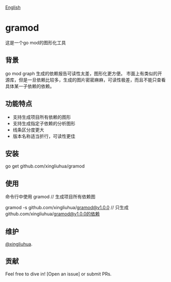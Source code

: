 [English](https://github.com/xingliuhua/gramod/blob/master/README.md)
# gramod

这是一个go mod的图形化工具

## 背景
go mod graph 生成的依赖报告可读性太差，图形化更方便。
市面上有类似的开源库，但是一旦依赖比较多，生成的图片密密麻麻，可读性极差，而且不能只查看具体某一子依赖的依赖。
## 功能特点
* 支持生成项目所有依赖的图形
* 支持生成指定子依赖的分析图形
* 线条区分度更大
* 版本名称适当折行，可读性更佳

## 安装
go get github.com/xingliuhua/gramod
## 使用
命令行中使用
gramod
// 生成项目所有依赖图

gramod -s github.com/xingliuhua/gramod@v1.0.0
// 只生成github.com/xingliuhua/gramod@v1.0.0的依赖

## 维护

[@xingliuhua](https://github.com/xingliuhua).

## 贡献

Feel free to dive in! [Open an issue] or submit PRs.
